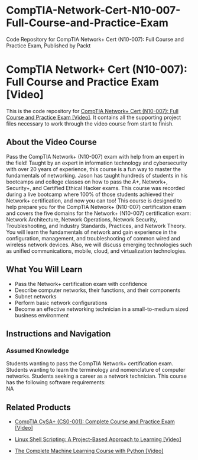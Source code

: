 


# CompTIA-Network-Cert-N10-007-Full-Course-and-Practice-Exam
Code Repository for CompTIA Network+ Cert (N10-007): Full Course and Practice Exam, Published by Packt
# CompTIA Network+ Cert (N10-007): Full Course and Practice Exam [Video]
This is the code repository for [CompTIA Network+ Cert (N10-007): Full Course and Practice Exam [Video]](https://www.packtpub.com/networking-and-servers/comptia-network-cert-n10-007-full-course-and-practice-exam-video). It contains all the supporting project files necessary to work through the video course from start to finish.
## About the Video Course
Pass the CompTIA Network+ (N10-007) exam with help from an expert in the field! Taught by an expert in information technology and cybersecurity with over 20 years of experience, this course is a fun way to master the fundamentals of networking. Jason has taught hundreds of students in his bootcamps and college classes on how to pass the A+, Network+, Security+, and Certified Ethical Hacker exams. This course was recorded during a live bootcamp where 100% of those students achieved their Network+ certification, and now you can too! This course is designed to help prepare you for the CompTIA Network+ (N10-007) certification exam and covers the five domains for the Network+ (N10-007) certification exam: Network Architecture, Network Operations, Network Security, Troubleshooting, and Industry Standards, Practices, and Network Theory. You will learn the fundamentals of network and gain experience in the configuration, management, and troubleshooting of common wired and wireless network devices. Also, we will discuss emerging technologies such as unified communications, mobile, cloud, and virtualization technologies.
<H2>What You Will Learn</H2>
<DIV class=book-info-will-learn-text>
<UL>
<LI>Pass the Network+ certification exam with confidence
<LI>Describe computer networks, their functions, and their components
<LI>Subnet networks
<LI>Perform basic network configurations
<LI>Become an effective networking technician in a small-to-medium sized business environment</LI></UL></DIV>

## Instructions and Navigation
### Assumed Knowledge
Students wanting to pass the CompTIA Network+ certification exam. Students wanting to learn the terminology and nomenclature of computer networks. Students seeking a career as a network technician.
This course has the following software requirements:<br/>
NA

## Related Products
* [CompTIA CySA+ (CS0-001): Complete Course and Practice Exam [Video]](https://www.packtpub.com/networking-and-servers/comptia-cysa-cs0-001-complete-course-and-practice-exam-video)

* [Linux Shell Scripting: A Project-Based Approach to Learning [Video]](https://www.packtpub.com/business/linux-shell-scripting-project-based-approach-learning-video)

* [The Complete Machine Learning Course with Python [Video]](https://www.packtpub.com/application-development/complete-machine-learning-course-python-video)

